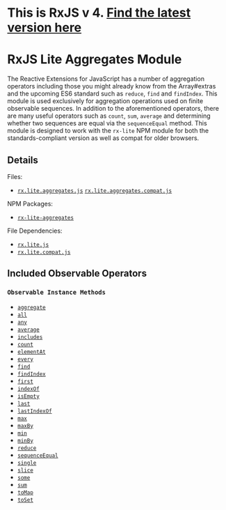 # This is RxJS v 4. [Find the latest version here](https://github.com/reactivex/rxjs)
# RxJS Lite Aggregates Module #

The Reactive Extensions for JavaScript has a number of aggregation operators including those you might already know from the Array#extras and the upcoming ES6 standard such as `reduce`, `find` and `findIndex`.  This module is used exclusively for aggregation operations used on finite observable sequences.  In addition to the aforementioned operators, there are many useful operators such as `count`, `sum`, `average` and determining whether two sequences are equal via the `sequenceEqual` method.  This module is designed to work with the `rx-lite` NPM module for both the standards-compliant version as well as compat for older browsers.

## Details ##

Files:
- [`rx.lite.aggregates.js`](https://github.com/Reactive-Extensions/RxJS/blob/master/modules/rx-lite-aggregates/rx.lite.aggregates.js)
[`rx.lite.aggregates.compat.js`](https://github.com/Reactive-Extensions/RxJS/blob/master/modules/rx-lite-aggregates-compat/rx.lite.aggregates.compat.js)

NPM Packages:
- [`rx-lite-aggregates`](https://www.npmjs.org/package/rx)

File Dependencies:
- [`rx.lite.js`](https://github.com/Reactive-Extensions/RxJS/blob/master/dist/rx.lite.js)
- [`rx.lite.compat.js`](https://github.com/Reactive-Extensions/RxJS/blob/master/dist/rx.lite.compat.js)

## Included Observable Operators ##

### `Observable Instance Methods`
- [`aggregate`](../../api/core/operators/reduce.md)
- [`all`](../../api/core/operators/every.md)
- [`any`](../../api/core/operators/some.md)
- [`average`](../../api/core/operators/average.md)
- [`includes`](../../api/core/operators/includes.md)
- [`count`](../../api/core/operators/count.md)
- [`elementAt`](../../api/core/operators/elementat.md)
- [`every`](../../api/core/operators/every.md)
- [`find`](../../api/core/operators/find.md)
- [`findIndex`](../../api/core/operators/findindex.md)
- [`first`](../../api/core/operators/first.md)
- [`indexOf`](../../api/core/operators/indexof.md)
- [`isEmpty`](../../api/core/operators/isempty.md)
- [`last`](../../api/core/operators/last.md)
- [`lastIndexOf`](../../api/core/operators/lastindexof.md)
- [`max`](../../api/core/operators/max.md)
- [`maxBy`](../../api/core/operators/maxby.md)
- [`min`](../../api/core/operators/min.md)
- [`minBy`](../../api/core/operators/minby.md)
- [`reduce`](../../api/core/operators/reduce.md)
- [`sequenceEqual`](../../api/core/operators/sequenceequal.md)
- [`single`](../../api/core/operators/single.md)
- [`slice`](../../api/core/operators/slice.md)
- [`some`](../../api/core/operators/some.md)
- [`sum`](../../api/core/operators/sum.md)
- [`toMap`](../../api/core/operators/tomap.md)
- [`toSet`](../../api/core/operators/toset.md)
